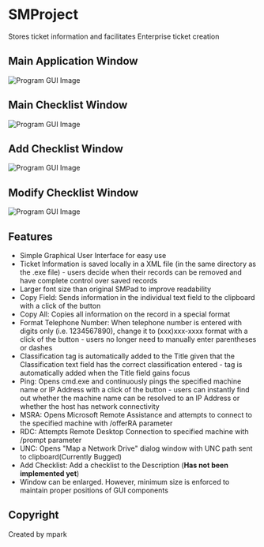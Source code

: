 # SMProject
Stores ticket information and facilitates Enterprise ticket creation

## Main Application Window
![Program GUI Image](https://cloud.githubusercontent.com/assets/16367862/20451366/4447ca70-adc6-11e6-9fd5-f14fe9485ab3.png)

## Main Checklist Window
![Program GUI Image](https://cloud.githubusercontent.com/assets/16367862/20456682/1a67277c-ae49-11e6-9179-c750a815b002.png)

## Add Checklist Window
![Program GUI Image](https://cloud.githubusercontent.com/assets/16367862/20456688/4d4a2fa4-ae49-11e6-94cd-70b90ae7a975.png)

## Modify Checklist Window
![Program GUI Image](https://cloud.githubusercontent.com/assets/16367862/20456688/4d4a2fa4-ae49-11e6-94cd-70b90ae7a975.png)

## Features
- Simple Graphical User Interface for easy use
- Ticket Information is saved locally in a XML file (in the same directory as the .exe file) - users decide when their records can be removed and have complete control over saved records
- Larger font size than original SMPad to improve readability
- Copy Field: Sends information in the individual text field to the clipboard with a click of the button
- Copy All: Copies all information on the record in a special format
- Format Telephone Number: When telephone number is entered with digits only (i.e. 1234567890), change it to (xxx)xxx-xxxx format with a click of the button - users no longer need to manually enter parentheses or dashes
- Classification tag is automatically added to the Title given that the Classification text field has the correct classification entered - tag is automatically added when the Title field gains focus
- Ping: Opens cmd.exe and continuously pings the specified machine name or IP Address with a click of the button - users can instantly find out whether the machine name can be resolved to an IP Address or whether the host has network connectivity
- MSRA: Opens Microsoft Remote Assistance and attempts to connect to the specified machine with /offerRA parameter
- RDC: Attempts Remote Desktop Connection to specified machine with /prompt parameter
- UNC: Opens "Map a Network Drive" dialog window with UNC path sent to clipboard(Currently Bugged)
- Add Checklist: Add a checklist to the Description (**Has not been implemented yet**)
- Window can be enlarged. However, minimum size is enforced to maintain proper positions of GUI components

## Copyright
Created by mpark
